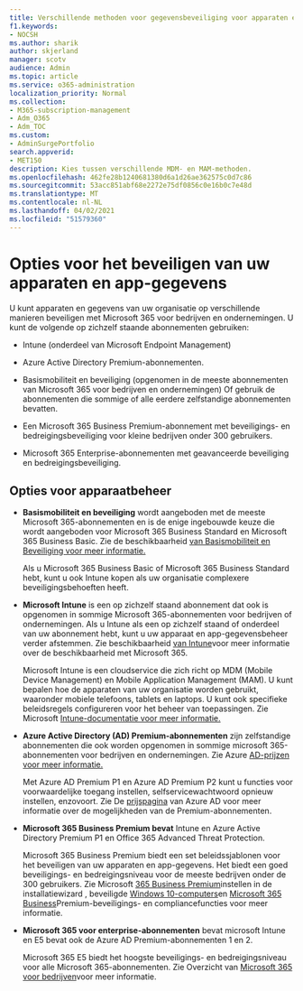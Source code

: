 ```yaml
---
title: Verschillende methoden voor gegevensbeveiliging voor apparaten en apps vergelijken
f1.keywords:
- NOCSH
ms.author: sharik
author: skjerland
manager: scotv
audience: Admin
ms.topic: article
ms.service: o365-administration
localization_priority: Normal
ms.collection:
- M365-subscription-management
- Adm_O365
- Adm_TOC
ms.custom:
- AdminSurgePortfolio
search.appverid:
- MET150
description: Kies tussen verschillende MDM- en MAM-methoden.
ms.openlocfilehash: 462fe28b1240681380d6a1d26ae362575c0d7c86
ms.sourcegitcommit: 53acc851abf68e2272e75df0856c0e16b0c7e48d
ms.translationtype: MT
ms.contentlocale: nl-NL
ms.lasthandoff: 04/02/2021
ms.locfileid: "51579360"
---
```

# <a name="options-for-protecting-your-devices-and-app-data"></a>Opties voor het beveiligen van uw apparaten en app-gegevens

U kunt apparaten en gegevens van uw organisatie op verschillende manieren beveiligen met Microsoft 365 voor bedrijven en ondernemingen. U kunt de volgende op zichzelf staande abonnementen gebruiken:

- Intune (onderdeel van Microsoft Endpoint Management)
- Azure Active Directory Premium-abonnementen.
- Basismobiliteit en beveiliging (opgenomen in de meeste abonnementen van Microsoft 365 voor bedrijven en ondernemingen) Of gebruik de abonnementen die sommige of alle eerdere zelfstandige abonnementen bevatten.

- Een Microsoft 365 Business Premium-abonnement met beveiligings- en bedreigingsbeveiliging voor kleine bedrijven onder 300 gebruikers.
- Microsoft 365 Enterprise-abonnementen met geavanceerde beveiliging en bedreigingsbeveiliging.

## <a name="device-management-options"></a>Opties voor apparaatbeheer

- **Basismobiliteit en beveiliging** wordt aangeboden met de meeste Microsoft 365-abonnementen en is de enige ingebouwde keuze die wordt aangeboden voor Microsoft 365 Business Standard en Microsoft 365 Business Basic. Zie de beschikbaarheid [van Basismobiliteit en Beveiliging voor meer informatie.](../basic-mobility-security/choose-between-basic-mobility-and-security-and-intune.md#availability-of-basic-mobility-and-security-and-intune) 

    Als u Microsoft 365 Business Basic of Microsoft 365 Business Standard hebt, kunt u ook Intune kopen als uw organisatie complexere beveiligingsbehoeften heeft.
 
- **Microsoft Intune** is een op zichzelf staand abonnement dat ook is opgenomen in sommige Microsoft 365-abonnementen voor bedrijven of ondernemingen. Als u Intune als een op zichzelf staand of onderdeel van uw abonnement hebt, kunt u uw apparaat en app-gegevensbeheer verder afstemmen. Zie beschikbaarheid [van Intune](../basic-mobility-security/choose-between-basic-mobility-and-security-and-intune.md#availability-of-basic-mobility-and-security-and-intune)voor meer informatie over de beschikbaarheid met Microsoft 365.

    Microsoft Intune is een cloudservice die zich richt op MDM (Mobile Device Management) en Mobile Application Management (MAM). U kunt bepalen hoe de apparaten van uw organisatie worden gebruikt, waaronder mobiele telefoons, tablets en laptops. U kunt ook specifieke beleidsregels configureren voor het beheer van toepassingen. Zie Microsoft [Intune-documentatie voor meer informatie.](/mem/intune/)

- **Azure Active Directory (AD) Premium-abonnementen** zijn zelfstandige abonnementen die ook worden opgenomen in sommige microsoft 365-abonnementen voor bedrijven en ondernemingen. Zie Azure [AD-prijzen voor meer informatie.](https://azure.microsoft.com/pricing/details/active-directory/)

     Met Azure AD Premium P1 en Azure AD Premium P2 kunt u functies voor voorwaardelijke toegang instellen, selfservicewachtwoord opnieuw instellen, enzovoort. Zie De [prijspagina](https://azure.microsoft.com/pricing/details/active-directory/) van Azure AD voor meer informatie over de mogelijkheden van de Premium-abonnementen.
- **Microsoft 365 Business Premium bevat** Intune en Azure Active Directory Premium P1 en Office 365 Advanced Threat Protection. 
 
    Microsoft 365 Business Premium biedt een set beleidssjablonen voor het beveiligen van uw apparaten en app-gegevens. Het biedt een goed beveiligings- en bedreigingsniveau voor de meeste bedrijven onder de 300 gebruikers. Zie Microsoft [365 Business Premium](../../business/set-up.md)instellen in de installatiewizard , beveiligde [Windows 10-computers](../../business/secure-win-10-pcs.md)en [Microsoft 365 Business](../../business/security-features.md)Premium-beveiligings- en compliancefuncties voor meer informatie.

- **Microsoft 365 voor enterprise-abonnementen** bevat microsoft Intune en E5 bevat ook de Azure AD Premium-abonnementen 1 en 2.

    Microsoft 365 E5 biedt het hoogste beveiligings- en bedreigingsniveau voor alle Microsoft 365-abonnementen. Zie Overzicht van [Microsoft 365 voor bedrijven](../../enterprise/microsoft-365-overview.md)voor meer informatie.